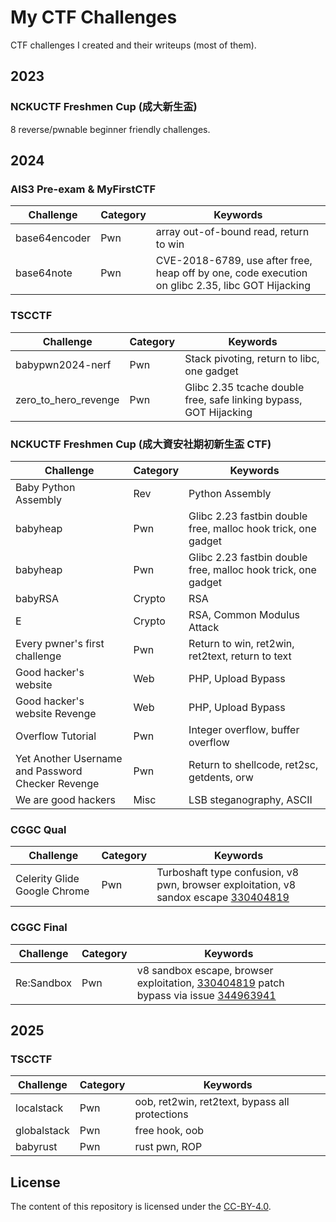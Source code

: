 # My CTF Challenges

CTF challenges I created and their writeups (most of them).

## 2023

### NCKUCTF Freshmen Cup (成大新生盃)

8 reverse/pwnable beginner friendly challenges.

## 2024

### AIS3 Pre-exam & MyFirstCTF

| Challenge                                                    | Category  | Keywords               |
| ------------------------------------------------------------ | --------- | ---------------------- |
| base64encoder | Pwn       |    array out-of-bound read, return to win          |
| base64note  | Pwn  | CVE-2018-6789, use after free, heap off by one, code execution on glibc 2.35, libc GOT Hijacking |

### TSCCTF

| Challenge                                                    | Category  | Keywords               |
| ------------------------------------------------------------ | --------- | ---------------------- |
| babypwn2024-nerf | Pwn      | Stack pivoting, return to libc, one gadget             |
| zero_to_hero_revenge  | Pwn | Glibc 2.35 tcache double free, safe linking bypass, GOT Hijacking |

### NCKUCTF Freshmen Cup (成大資安社期初新生盃 CTF)

| Challenge                                                    | Category  | Keywords               |
| ------------------------------------------------------------ | --------- | ---------------------- |
| Baby Python Assembly | Rev      | Python   Assembly          |
| babyheap  | Pwn | Glibc 2.23 fastbin double free, malloc hook trick, one gadget|
| babyheap  | Pwn | Glibc 2.23 fastbin double free, malloc hook trick, one gadget|
| babyRSA  | Crypto | RSA|
| E  | Crypto | RSA, Common Modulus Attack|
| Every pwner's first challenge  | Pwn | Return to win, ret2win, ret2text, return to text|
| Good hacker's website  | Web | PHP, Upload Bypass|
| Good hacker's website  Revenge | Web | PHP, Upload Bypass|
| Overflow Tutorial  | Pwn | Integer overflow, buffer overflow|
| Yet Another Username and Password Checker Revenge  | Pwn | Return to shellcode, ret2sc, getdents, orw|
| We are good hackers  | Misc | LSB steganography, ASCII|

### CGGC Qual

| Challenge                                                    | Category  | Keywords               |
| ------------------------------------------------------------ | --------- | ---------------------- |
|Celerity Glide Google Chrome|Pwn|Turboshaft type confusion, v8 pwn, browser exploitation, v8 sandox escape [330404819](https://issues.chromium.org/issues/330404819)|

### CGGC Final

| Challenge                                                    | Category  | Keywords               |
| ------------------------------------------------------------ | --------- | ---------------------- |
|Re:Sandbox|Pwn|v8 sandbox escape, browser exploitation, [330404819](https://issues.chromium.org/issues/330404819) patch bypass via issue [344963941](https://issues.chromium.org/issues/344963941)|

## 2025

### TSCCTF

| Challenge                                                    | Category  | Keywords               |
| ------------------------------------------------------------ | --------- | ---------------------- |
| localstack | Pwn      | oob, ret2win, ret2text, bypass all protections             |
| globalstack  | Pwn | free hook, oob |
| babyrust  | Pwn | rust pwn, ROP |

## License

The content of this repository is licensed under the [CC-BY-4.0](https://choosealicense.com/licenses/cc-by-sa-4.0/).
